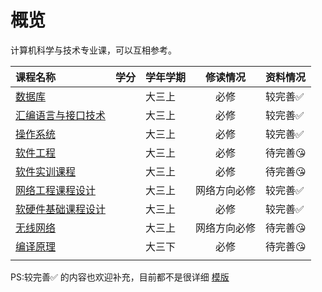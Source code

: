 # 概览

计算机科学与技术专业课，可以互相参考。

|课程名称|学分|学年学期|修读情况|资料情况|
|:--|:--|:--|:--:|:--|
|[数据库](数据库/)||大三上|必修|较完善✅|
|[汇编语言与接口技术](汇编语言与接口技术/)||大三上|必修|较完善✅|
|[操作系统](操作系统/index.md)||大三上|必修|较完善✅|
| [软件工程](软件工程/index.md)             |      | 大三上   |     必修     | 待完善😘  |
| [软件实训课程](软件实训课程/)             |      | 大三上   |     必修     | 待完善😘  |
| [网络工程课程设计](网络工程课程设计/)     |      | 大三上   | 网络方向必修 | 较完善✅  |
| [软硬件基础课程设计](软硬件基础课程设计/) |      | 大三上   |     必修     | 较完善✅  |
| [无线网络](无线网络/)                     |      | 大三上   | 网络方向必修 | 待完善😘  |
| [编译原理](编译原理/)                     |      | 大三下   |     必修     | 待完善😘  |
|  | |  |  |  |

PS:较完善✅ 的内容也欢迎补充，目前都不是很详细  [模版](../template.md)

<style>
.md-typeset table:not([class]) th {
    min-width: 1em;
}
</style>